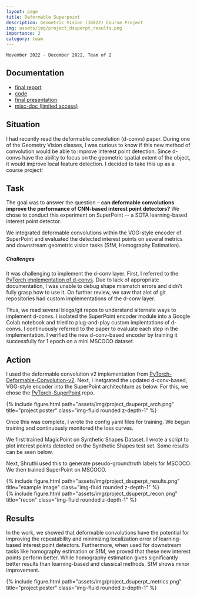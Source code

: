 ```yaml
---
layout: page
title: Deformable Superpoint
description: Geometric Vision (16822) Course Project
img: assets/img/project_dsuperpt_results.png
importance: 2
category: team
---
```


`November 2022 - December 2022, Team of 2`

## Documentation

* [final report](/assets/pdf/projects-dsuperpoint-final-report.pdf)
* [code](https://github.com/gsethi2409/pytorch-superpoint)
* [final presentation](https://docs.google.com/presentation/d/15jcwfE36iIIaCNkeAjqrDYsAGHk0I1pnO6mXjRNDyK0/edit?usp=sharing)
* [misc-doc (limited access)](https://docs.google.com/spreadsheets/d/10oSbnph0kD4mL2bi44w22mS-ij-5XqmbMt--m8M3-s4/edit?usp=sharing)


## Situation

I had recently read the deformable convolution (d-convs) paper. During one of the Geometry Vision classes, I was curious to know if this new method of convolution would be able to improve interest point detection. Since d-convs have the ability to focus on the geometric spatial extent of the object, it would improve local feature detection.
I decided to take this up as a course project!

## Task

The goal was to answer the question – **can deformable convolutions improve the performance of CNN-based interest point detectors?** We chose to conduct this experiment on SuperPoint -- a SOTA learning-based interest point detector.

We integrated deformable convolutions within the VGG-style encoder of SuperPoint and evaluated the detected interest points on several metrics and downstream geometric vision tasks (SfM, Homography Estimation).

##### Challenges

It was challenging to implement the d-conv layer. First, I referred to the [PyTorch implementation of d-convs](https://pytorch.org/vision/stable/generated/torchvision.ops.DeformConv2d.html). Due to lack of appropriate documentation, I was unable to debug shape mismatch errors and didn't fully grasp how to use it. On further review, we saw that alot of git repositories had custom implementations of the d-conv layer. 

Thus, we read several blogs/git repos to understand alternate ways to implement d-convs. I isolated the SuperPoint encoder module into a Google Colab notebook and tried to plug-and-play custom implentations of d-convs. I continuously referred to the paper to evaluate each step in the implementation. I verified the new d-conv-based encoder by training it successfully for 1 epoch on a mini MSCOCO dataset. 

## Action

I used the deformable convolution v2 implementation from [PyTorch-Deformable-Convolution-v2](https://github.com/developer0hye/PyTorch-Deformable-Convolution-v2). Next, I inetgrated the updated d-conv-based, VGG-style encoder into the SuperPoint architechture as below. For this, we chose the [PyTorch-SuperPoint](https://github.com/eric-yyjau/pytorch-superpoint) repo.  

<div class="row">
    <div class="col-sm-8 mt-3 mt-md-0">
        {% include figure.html path="assets/img/project_dsuperpt_arch.png" title="project poster" class="img-fluid rounded z-depth-1" %}
    </div>
</div>


Once this was complete, I wrote the config yaml files for training. We began training and continuously monitored the loss curves.

We first trained MagicPoint on Synthetic Shapes Dataset. I wrote a script to plot interest points detected on the Synthetic Shapes test set. Some results can be seen below.




 Next, Shruthi used this to generate pseudo-groundtruth labels for MSCOCO. We then trained SuperPoint on MSCOCO. 


<div class="row justify-content-sm-center">
    <div class="col-sm-8 mt-3 mt-md-0">
        {% include figure.html path="assets/img/project_dsuperpt_results.png" title="example image" class="img-fluid rounded z-depth-1" %}
    </div>
    <div class="col-sm-4 mt-3 mt-md-0">
        {% include figure.html path="assets/img/project_dsuperpt_recon.png" title="recon" class="img-fluid rounded z-depth-1" %}
    </div>
</div>


## Results
In the work, we showed that deformable convolutions have the potential for improving the repeatability and minimizing localization error of learning-based interest point detectors. Furthermore, when used for downstream tasks like homography estimation or SfM, we proved that these new interest points perform better. While homography estimation gives significantly better results than learning-based and classical methods, SfM shows minor improvement.

<div class="row">
    <div class="col-sm mt-3 mt-md-0">
        {% include figure.html path="assets/img/project_dsuperpt_metrics.png" title="project poster" class="img-fluid rounded z-depth-1" %}
    </div>
</div>
